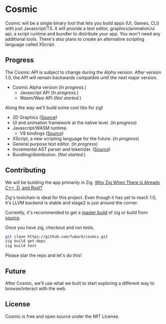 # Cosmic

Cosmic will be a single binary tool that lets you build apps (UI, Games, CLI) with just Javascript/TS. It will provide a text editor, graphics/animation/ui api, a script runtime and bundler to distribute your app. You won't need any additional tools. There's also plans to create an alternative scripting language called XScript.

## Progress
The Cosmic API is subject to change during the Alpha version. After version 1.0, the API will remain backwards compatible until the next major version.
- Cosmic Alpha version (*In progress.*)
  - Javascript API (*In progress.*)
  - Wasm/Wasi API (*Not started.*)

Along the way we'll build some cool libs for zig!
- 2D Graphics ([Source](https://github.com/fubark/cosmic/tree/master/graphics))
- UI and animation framework at the native level. (*In progress*)
- Javascript/WASM runtime.
  - V8 bindings ([Source](https://github.com/fubark/zig-v8))
- XScript, a new scripting language for the future. (*In progress*)
- General purpose text editor. (*In progress*)
- Incremental AST parser and tokenizer. ([Source](https://github.com/fubark/cosmic/tree/master/parser))
- Bundling/distribution. (*Not started.*)

## Contributing
We will be building the app primarily in Zig.
[Why Zig When There is Already C++, D, and Rust?](https://ziglang.org/learn/why_zig_rust_d_cpp)

Zig's toolchain is ideal for this project. Even though it has yet to reach 1.0, it's LLVM backend is stable and stage2 is just around the corner.

Currently, it's recommended to get a [master build](https://ziglang.org/download/) of zig or build from [source](https://github.com/ziglang/zig).

Once you have zig, checkout and run tests.
```sh
git clone https://github.com/fubark/cosmic.git
zig build get-deps
zig build test
```

Please star the repo and let's do this!

## Future

After Cosmic, we'll use what we built to start exploring a different way to browse/interact with the web. 

## License

Cosmic is free and open source under the MIT License.
